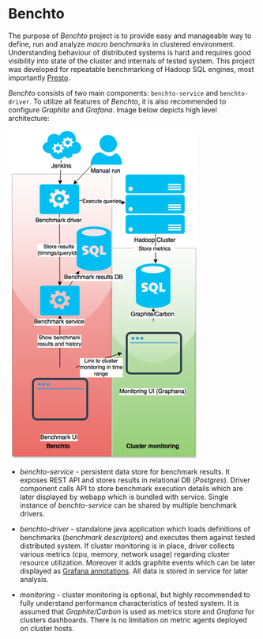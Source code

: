 # Benchto

The purpose of _Benchto_ project is to provide easy and manageable way to define, run and analyze _macro benchmarks_
in clustered environment. Understanding behaviour of distributed systems is hard and requires good visibility into
state of the cluster and internals of tested system. This project was developed for repeatable benchmarking of
Hadoop SQL engines, most importantly [Presto](https://prestodb.io/).

_Benchto_ consists of two main components: `benchto-service` and `benchto-driver`. To utilize all features of _Benchto_,
it is also recommended to configure _Graphite_ and _Grafana_. Image below depicts high level architecture:

![Benchto high level architecture](docs/img/high-level-architecture.png?raw=true "Benchto high level architecture")

- _benchto-service_ - persistent data store for benchmark results. It exposes REST API and stores results in relational
DB (_Postgres_). Driver component calls API to store benchmark execution details which are later displayed by webapp
which is bundled with service. Single instance of _benchto-service_ can be shared by multiple benchmark drivers.

- _benchto-driver_ - standalone java application which loads definitions of benchmarks (_benchmark descriptors_) and
executes them against tested distributed system. If cluster monitoring is in place, driver collects various metrics
(cpu, memory, network usage) regarding cluster resource utilization. Moreover it adds graphite events which can be
later displayed as [Grafana annotations](http://docs.grafana.org/reference/annotations/). All data is stored in service
for later analysis.

- _monitoring_ - cluster monitoring is optional, but highly recommended to fully understand performance characteristics
of tested system. It is assumed that _Graphite/Carbon_ is used as metrics store and _Grafana_ for clusters dashboards.
There is no limitation on metric agents deployed on cluster hosts.

